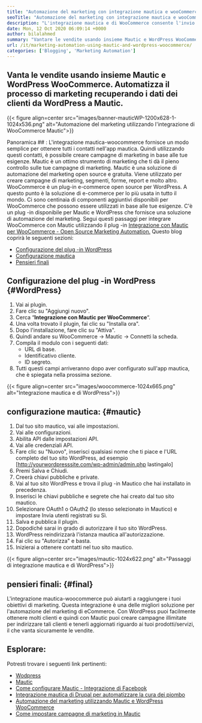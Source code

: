 ```yaml
---
title: "Automazione del marketing con integrazione mautica e wooCommerce" 
seoTitle: "Automazione del marketing con integrazione mautica e wooCommerce" 
description: "L'integrazione mautica e di WooCommerce consente l'invio di informazioni di contatto dai siti WordPress a Mautic. Ciò aiuta a commercializzare i prodotti attraverso l'app mautica." 
date: Mon, 12 Oct 2020 06:09:14 +0000
author: bilalahmed
summary: "Vantare le vendite usando insieme Mautic e WordPress WooCommerce. Automatizza il processo di marketing recuperando i dati dei clienti da WordPress a Mautic." 
url: /it/marketing-automation-using-mautic-and-wordpress-woocommerce/
categories: ['Blogging', 'Marketing Automation']
---
```


## Vanta le vendite usando insieme Mautic e WordPress WooCommerce. Automatizza il processo di marketing recuperando i dati dei clienti da WordPress a Mautic.

{{< figure align=center src="images/banner-mauticWP-1200x628-1-1024x536.png" alt="Automazione del marketing utilizzando l'integrazione di WooCommerce Mautic">}}


Panoramica ## :
L'integrazione mautica-woocommerce fornisce un modo semplice per ottenere tutti i contatti nell'app mautica. Quindi utilizzando questi contatti, è possibile creare campagne di marketing in base alle tue esigenze. Mautic è un ottimo strumento di marketing che ti dà il pieno controllo sulle tue campagne di marketing.
Mautic è una soluzione di automazione del marketing open source e gratuita. Viene utilizzato per creare campagne di marketing, segmenti, forme, report e molto altro.
WooCommerce è un plug-in e-commerce open source per WordPress. A questo punto è la soluzione di e-commerce per lo più usata in tutto il mondo. Ci sono centinaia di componenti aggiuntivi disponibili per WooCommerce che possono essere utilizzati in base alle tue esigenze.
C'è un plug -in disponibile per Mautic e WordPress che fornisce una soluzione di automazione del marketing. Segui questi passaggi per integrare WooCommerce con Mautic utilizzando il plug -in [Integrazione con Mautic per WooCommerce - Open Source Marketing Automation.][1]
Questo blog coprirà le seguenti sezioni:
  * [Configurazione del plug -in WordPress][2]
  * [Configurazione mautica][3]
  * [Pensieri finali][4]

## Configurazione del plug -in WordPress   {#WordPress}
  1. Vai ai plugin.
  2. Fare clic su "Aggiungi nuovo".
  3. Cerca “**Integrazione con Mautic per WooCommerce**“.
  4. Una volta trovato il plugin, fai clic su "Installa ora".
  5. Dopo l'installazione, fare clic su "Attiva".
  6. Quindi andare su WooCommerce -> Mautic -> Connetti la scheda.
  7. Compila il modulo con i seguenti dati:
      * URL di base.
      * Identificativo cliente.
      * ID segreto.
  8. Tutti questi campi arriveranno dopo aver configurato sull'app mautica, che è spiegata nella prossima sezione.

{{< figure align=center src="images/woocommerce-1024x665.png" alt="Integrazione mautica e di WordPress">}}


## configurazione mautica:   {#mautic}
  1. Dal tuo sito mautico, vai alle impostazioni.
  2. Vai alle configurazioni.
  3. Abilita API dalle impostazioni API.
  4. Vai alle credenziali API.
  5. Fare clic su "Nuovo", inserisci qualsiasi nome che ti piace e l'URL completo del tuo sito WordPress, ad esempio [http://yourwordpresssite.com/wp-admin/admin.php lastingalo]
  6. Premi Salva e Chiudi.
  7. Creerà chiavi pubbliche e private.
  8. Vai al tuo sito WordPress e trova il plug -in Mautico che hai installato in precedenza.
  9. Inserisci le chiavi pubbliche e segrete che hai creato dal tuo sito mautico.
 10. Selezionare OAuth1 o OAuth2 (lo stesso selezionato in Mautico) e impostare Invia utenti registrati su Sì.
 11. Salva e pubblica il plugin.
 12. Dopodiché sarai in grado di autorizzare il tuo sito WordPress.
 13. WordPress reindirizzarà l'istanza mautica all'autorizzazione.
 14. Fai clic su "Autorizza" e basta.
 15. Inizierai a ottenere contatti nel tuo sito mautico.

{{< figure align=center src="images/mautic-1024x622.png" alt="Passaggi di integrazione mautica e di WordPress">}}


## pensieri finali:   {#final}
L'integrazione mautica-woocommerce può aiutarti a raggiungere i tuoi obiettivi di marketing. Questa integrazione è una delle migliori soluzione per l'automazione del marketing di eCommerce. Con WordPress puoi facilmente ottenere molti clienti e quindi con Mautic puoi creare campagne illimitate per indirizzare tali clienti e tenerli aggiornati riguardo ai tuoi prodotti/servizi, il che vanta sicuramente le vendite.

## Esplorare:
Potresti trovare i seguenti link pertinenti:
  * [Wodpress][6]
  * [Mautic][7]
  * [Come configurare Mautic - Integrazione di Facebook][8]
  * [Integrazione mautica di Drupal per automatizzare la cura dei piombo][9]
  * [Automazione del marketing utilizzando Mautic e WordPress WooCommerce][10]
  * [Come impostare campagne di marketing in Mautic][11]

  
[1]: https://href.li/?https://wordpress.org/plugins/enhanced-woocommerce-mautic-integration/
[2]: #wordpress
[3]: #mautic
[4]: #final
[5]: https://href.li/?http://yourWordpressSite.com/wp-admin/admin.php
[6]: https://products.containerize.com/blogging/wordpress
[7]: https://products.containerize.com/marketing-automation/mautic
[8]: https://blog.containerize.com/marketing-automation/how-to-setup-mautic-facebook-integration/
[9]: https://blog.containerize.com/content-management/drupal-tutorial-automate-lead-growth-with-drupal-mautic/
[10]: https://blog.containerize.com/blogging/it/marketing-automation-using-mautic-and-wordpress-woocommerce/
[11]: https://blog.containerize.com/marketing-automation/how-to-setup-marketing-campaigns-using-mautic-campaign-builder/
